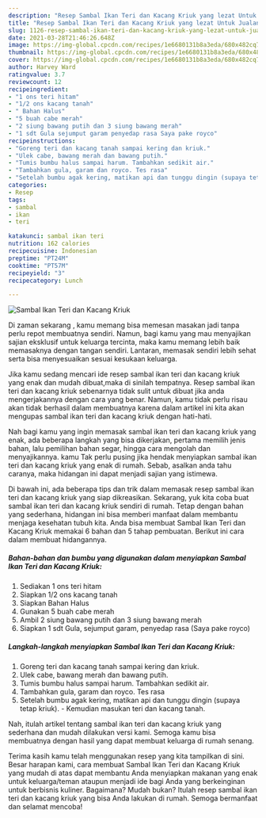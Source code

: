 ```yaml
---
description: "Resep Sambal Ikan Teri dan Kacang Kriuk yang lezat Untuk Jualan"
title: "Resep Sambal Ikan Teri dan Kacang Kriuk yang lezat Untuk Jualan"
slug: 1126-resep-sambal-ikan-teri-dan-kacang-kriuk-yang-lezat-untuk-jualan
date: 2021-03-28T21:46:26.648Z
image: https://img-global.cpcdn.com/recipes/1e6680131b8a3eda/680x482cq70/sambal-ikan-teri-dan-kacang-kriuk-foto-resep-utama.jpg
thumbnail: https://img-global.cpcdn.com/recipes/1e6680131b8a3eda/680x482cq70/sambal-ikan-teri-dan-kacang-kriuk-foto-resep-utama.jpg
cover: https://img-global.cpcdn.com/recipes/1e6680131b8a3eda/680x482cq70/sambal-ikan-teri-dan-kacang-kriuk-foto-resep-utama.jpg
author: Harvey Ward
ratingvalue: 3.7
reviewcount: 12
recipeingredient:
- "1 ons teri hitam"
- "1/2 ons kacang tanah"
- " Bahan Halus"
- "5 buah cabe merah"
- "2 siung bawang putih dan 3 siung bawang merah"
- "1 sdt Gula sejumput garam penyedap rasa Saya pake royco"
recipeinstructions:
- "Goreng teri dan kacang tanah sampai kering dan kriuk."
- "Ulek cabe, bawang merah dan bawang putih."
- "Tumis bumbu halus sampai harum. Tambahkan sedikit air."
- "Tambahkan gula, garam dan royco. Tes rasa"
- "Setelah bumbu agak kering, matikan api dan tunggu dingin (supaya tetap kriuk).  Kemudian masukan teri dan kacang tanah."
categories:
- Resep
tags:
- sambal
- ikan
- teri

katakunci: sambal ikan teri 
nutrition: 162 calories
recipecuisine: Indonesian
preptime: "PT24M"
cooktime: "PT57M"
recipeyield: "3"
recipecategory: Lunch

---
```



![Sambal Ikan Teri dan Kacang Kriuk](https://img-global.cpcdn.com/recipes/1e6680131b8a3eda/680x482cq70/sambal-ikan-teri-dan-kacang-kriuk-foto-resep-utama.jpg)

Di zaman  sekarang , kamu memang bisa memesan masakan jadi tanpa perlu repot membuatnya sendiri. Namun, bagi kamu yang mau menyajikan sajian eksklusif untuk keluarga tercinta, maka kamu memang lebih baik memasaknya dengan tangan sendiri. Lantaran, memasak sendiri lebih sehat serta bisa menyesuaikan sesuai kesukaan keluarga.

Jika kamu sedang mencari ide resep sambal ikan teri dan kacang kriuk yang enak dan mudah dibuat,maka di sinilah tempatnya. Resep sambal ikan teri dan kacang kriuk  sebenarnya tidak sulit untuk dibuat jika anda mengerjakannya dengan cara yang benar. Namun, kamu tidak perlu risau akan tidak berhasil dalam membuatnya 
karena dalam artikel ini kita akan mengupas sambal ikan teri dan kacang kriuk dengan hati-hati.  



Nah bagi kamu yang ingin memasak sambal ikan teri dan kacang kriuk yang enak, ada beberapa langkah yang bisa dikerjakan, pertama memilih jenis bahan, lalu pemilihan bahan segar, hingga cara mengolah dan menyajikannya. kamu Tak perlu pusing jika hendak menyiapkan sambal ikan teri dan kacang kriuk yang enak di rumah. Sebab, asalkan anda  tahu caranya, maka hidangan ini dapat menjadi sajian yang istimewa.

Di bawah ini, ada beberapa tips dan trik dalam memasak resep sambal ikan teri dan kacang kriuk yang siap dikreasikan. Sekarang, yuk kita coba buat sambal ikan teri dan kacang kriuk sendiri di rumah. Tetap dengan bahan yang sederhana, hidangan ini bisa memberi manfaat dalam membantu menjaga kesehatan tubuh kita. Anda bisa membuat Sambal Ikan Teri dan Kacang Kriuk memakai 6 bahan dan 5 tahap pembuatan. Berikut ini cara dalam membuat hidangannya.

<!--inarticleads1-->

##### Bahan-bahan dan bumbu yang digunakan dalam menyiapkan Sambal Ikan Teri dan Kacang Kriuk:

1. Sediakan 1 ons teri hitam
1. Siapkan 1/2 ons kacang tanah
1. Siapkan  Bahan Halus
1. Gunakan 5 buah cabe merah
1. Ambil 2 siung bawang putih dan 3 siung bawang merah
1. Siapkan 1 sdt Gula, sejumput garam, penyedap rasa (Saya pake royco)




<!--inarticleads2-->

##### Langkah-langkah menyiapkan Sambal Ikan Teri dan Kacang Kriuk:

1. Goreng teri dan kacang tanah sampai kering dan kriuk.
1. Ulek cabe, bawang merah dan bawang putih.
1. Tumis bumbu halus sampai harum. Tambahkan sedikit air.
1. Tambahkan gula, garam dan royco. Tes rasa
1. Setelah bumbu agak kering, matikan api dan tunggu dingin (supaya tetap kriuk).  - Kemudian masukan teri dan kacang tanah.




Nah, itulah artikel tentang  sambal ikan teri dan kacang kriuk  yang sederhana dan mudah dilakukan versi kami. Semoga kamu bisa membuatnya dengan hasil yang dapat membuat keluarga di rumah senang. 

Terima kasih kamu telah menggunakan resep yang kita tampilkan di sini. Besar harapan kami, cara membuat  Sambal Ikan Teri dan Kacang Kriuk yang mudah di atas dapat membantu Anda menyiapkan makanan yang enak untuk keluarga/teman ataupun menjadi ide bagi Anda yang berkeinginan untuk berbisnis kuliner. Bagaimana? Mudah bukan? Itulah resep sambal ikan teri dan kacang kriuk yang bisa Anda lakukan di rumah. Semoga bermanfaat dan selamat mencoba!

